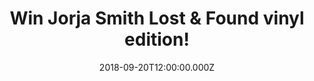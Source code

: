 ---
campaign-uuid: "c-f7b4c9c9-44ac-443f-98b6-a04c56f3893c"
type: "Competition"
category: "Music"
date: "2018-09-20T12:00:00.000Z"
end-date: "2018-10-20T23:59:00.000Z"
disable-form: false
is_promoted: false
has_entry_page: true
title: "Win Jorja Smith Lost & Found vinyl edition!"
competition-description: "<p>With a BRIT Award win, millions of streams and 10 magazine\
  \ front covers under her belt, Jorja Smith is the latest British sensation in the\
  \ world and we have amazing news for YOU: we are giving way her brand new album\
  \ Lost & Found vinyl edition to one of our lucky NME AAA members!</p>\r\n<p>Want\
  \ it? Click below for a chance to win!</p>"
hero-header: "Win Jorja Smith Lost & Found vinyl edition!"
terms-confirmation: "N/A"
banner-img: "https://assets.expresslyapp.com/asset-9eb29f25-481c-4dd3-9223-ea561880b04a.jpg"
logo-left-href: "aaa.nme.com"
logo-left-image: "https://assets.expresslyapp.com/asset-c6a0c294-bd8d-41dc-a4df-7f622a974c22.jpg"
logo-left-title: "NME AAA"
bg-image-hero: "https://assets.expresslyapp.com/asset-30c6f8cd-f77a-4e62-b837-07b9742a7820.jpg"
bg-image-first: "https://assets.expresslyapp.com/asset-0403a0bb-7e26-4f2f-ba2e-58b93e7015a8.jpg"
section1-content: "<p>Lost & Found  is the rich fruit of Jorja’s past two years of\
  \ work and an artistic statement that’s why she has become one of the UK’s most-loved\
  \ female-breakthrough stars of recent years!</p>\r\n<p>Lost & Found spans a number\
  \ of personal, and relatable topics that only Jorja Smith could unite so compellingly.\
  \ Written across the ages of 17-20, is a masterpiece of observation and experience,\
  \ with an underlying innocence of a young artist finding her way in life.</p>\r\n\
  <p>If you can’t resist to listen her brand new hits, enter the form below for a\
  \ chance to win and you could be dancing and singing her songs anywhere!</p>"
entry-title: "Win Jorja Smith Lost & Found vinyl edition!"
entry-content: "Enter the draw to win Jorja Smith Lost & Found vinyl edition by completing\
  \ the form below before 23:59 on 20th of October 2018."
has-winner: false
prize-description: "Jorja Smith Lost & Found vinyl edition."
special-conditions: "Multiple entries are allowed up to one every day. \r\nThis competition\
  \ is also available on: https://aaa.nme.com/competitions/jorja-smith-lost-and-found-vinyl"
country-restrictions:
- "GB"
---
